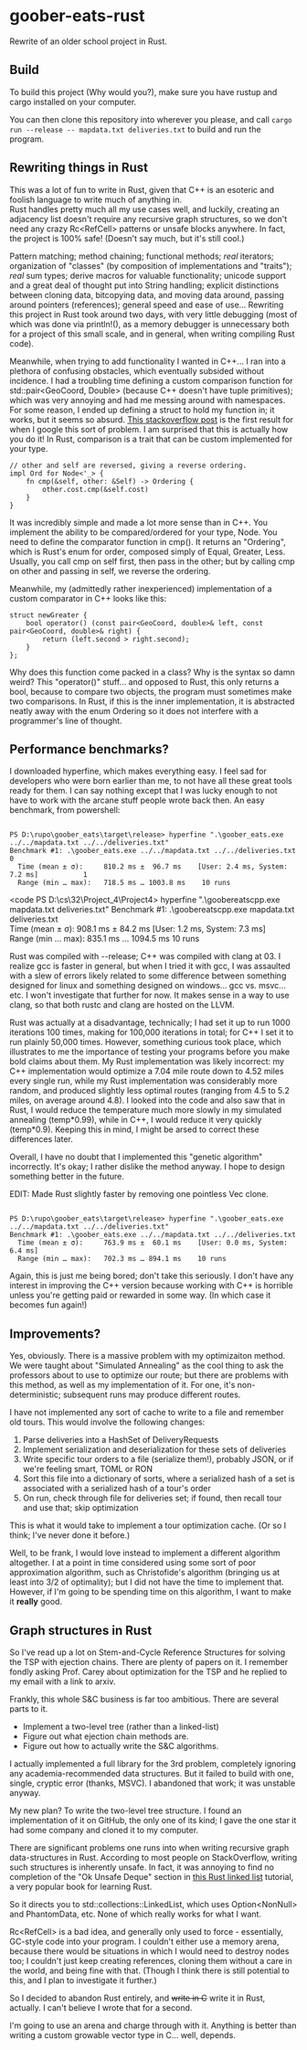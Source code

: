 # goober-eats-rust
Rewrite of an older school project in Rust.

## Build

To build this project (Why would you?), make sure you have rustup and cargo installed on your computer.

You can then clone this repository into wherever you please, and call `cargo run --release -- mapdata.txt deliveries.txt` to build and run the program.

## Rewriting things in Rust

This was a lot of fun to write in Rust, given that C++ is an esoteric and foolish language to write much of anything in.  
Rust handles pretty much all my use cases well, and luckily, creating an adjacency list doesn't require any recursive graph structures,
so we don't need any crazy Rc<RefCell<T>> patterns or unsafe blocks anywhere.  In fact, the project is 100% safe!  (Doesn't say much, but it's still cool.)

Pattern matching; method chaining; functional methods; *real* iterators; organization of "classes" (by composition of implementations and "traits"); *real* sum types; derive macros
for valuable functionality; unicode support and a great deal of thought put into String handling; explicit distinctions between cloning data, bitcopying data, and moving data around, passing around pointers (references); general speed and ease of use...
Rewriting this project in Rust took around two days, with very little debugging (most of which was done via println!(), as a memory debugger is unnecessary both for a project of this 
small scale, and in general, when writing compiling Rust code).

Meanwhile, when trying to add functionality I wanted in C++... I ran into a plethora of confusing obstacles, which eventually subsided without incidence.  I had a troubling time
defining a custom comparison function for std::pair<GeoCoord, Double> (because C++ doesn't have tuple primitives); which was very annoying and had me messing around with namespaces.
For some reason, I ended up defining a struct to hold my function in; it works, but it seems so absurd.  [This stackoverflow post](https://stackoverflow.com/questions/14016921/comparator-for-min-heap-in-c)
is the first result for when I google this sort of problem.  I am surprised that this is actually how you do it!  In Rust, comparison is a trait that can be custom implemented for your type.

```
// other and self are reversed, giving a reverse ordering.
impl Ord for Node<'_> {
    fn cmp(&self, other: &Self) -> Ordering {
        other.cost.cmp(&self.cost)
    }
}
```

It was incredibly simple and made a lot more sense than in C++.  You implement the ability to be compared/ordered for your type, Node.  You need to define the comparator function in cmp().
It returns an "Ordering", which is Rust's enum for order, composed simply of Equal, Greater, Less.  Usually, you call cmp on self first, then pass in the other; but by calling cmp on other
and passing in self, we reverse the ordering.

Meanwhile, my (admittedly rather inexperienced) implementation of a custom comparator in C++ looks like this:

```
struct newGreater {
    bool operator() (const pair<GeoCoord, double>& left, const pair<GeoCoord, double>& right) {
        return (left.second > right.second);
    }
};
```

Why does this function come packed in a class?  Why is the syntax so damn weird?  This "operator()" stuff... and opposed to Rust, this only returns a bool, because to compare two objects,
the program must sometimes make two comparisons.  In Rust, if this is the inner implementation, it is abstracted neatly away with the enum Ordering so it does not interfere with a programmer's line of thought.

## Performance benchmarks?

I downloaded hyperfine, which makes everything easy.  I feel sad for developers who were born earlier than me, to not have all these great tools ready for them.  I can say
nothing except that I was lucky enough to not have to work with the arcane stuff people wrote back then.  An easy benchmark, from powershell:

<code>
PS D:\rupo\goober_eats\target\release> hyperfine ".\goober_eats.exe ../../mapdata.txt ../../deliveries.txt"
Benchmark #1: .\goober_eats.exe ../../mapdata.txt ../../deliveries.txt                 0
  Time (mean ± σ):     810.2 ms ±  96.7 ms    [User: 2.4 ms, System: 7.2 ms]           1
  Range (min … max):   718.5 ms … 1003.8 ms    10 runs
</code>

<code
PS D:\cs\32\Project_4\Project4> hyperfine ".\goobereatscpp.exe mapdata.txt deliveries.txt"
Benchmark #1: .\goobereatscpp.exe mapdata.txt deliveries.txt                                                                                                                               
  Time (mean ± σ):     908.1 ms ±  84.2 ms    [User: 1.2 ms, System: 7.3 ms]                                                                                                               
  Range (min … max):   835.1 ms … 1094.5 ms    10 runs
</code>

Rust was compiled with --release; C++ was compiled with clang at 03.  I realize gcc is faster in general, but when I tried it with gcc, I was assaulted with a slew of errors likely related to some difference between something designed for linux and something designed on windows... gcc vs. msvc... etc.  I won't investigate that further for now.  It makes sense in a way to use clang, so that both rustc and clang are hosted on the LLVM.

Rust was actually at a disadvantage, technically; I had set it up to run 1000 iterations 100 times, making for 100,000 iterations in total; for C++ I set it to run plainly 50,000 times.  However, something curious took place, which illustrates to me the importance of testing your programs before you make bold claims about them.  My Rust implementation was
likely incorrect: my C++ implementation would optimize a 7.04 mile route down to 4.52 miles every single run, while my Rust implementation was considerably more random, and produced slightly less optimal routes (ranging from 4.5 to 5.2 miles, on average around 4.8).  I looked into the code and also saw that in Rust, I would reduce the temperature much more slowly in my simulated annealing (temp\*0.99), while in C++, I would reduce it very quickly (temp\*0.9).
Keeping this in mind, I might be arsed to correct these differences later.

Overall, I have no doubt that I implemented this "genetic algorithm" incorrectly.  It's okay; I rather dislike the method anyway.  I hope to design something better in the future.

EDIT: Made Rust slightly faster by removing one pointless Vec clone.

<code>
PS D:\rupo\goober_eats\target\release> hyperfine ".\goober_eats.exe ../../mapdata.txt ../../deliveries.txt"
Benchmark #1: .\goober_eats.exe ../../mapdata.txt ../../deliveries.txt                                                                                                     
  Time (mean ± σ):     763.9 ms ±  60.1 ms    [User: 0.0 ms, System: 6.4 ms]                                                                                                              
  Range (min … max):   702.3 ms … 894.1 ms    10 runs
</code>

Again, this is just me being bored; don't take this seriously.  I don't have any interest in improving the C++ version because working with C++ is horrible unless you're getting paid or rewarded in some way.  (In which case it becomes fun again!)

## Improvements?

Yes, obviously.  There is a massive problem with my optimizaiton method.  We were taught about "Simulated Annealing" as the cool thing to ask the professors about to use to optimize our route;
but there are problems with this method, as well as my implementation of it.  For one, it's non-deterministic; subsequent runs may produce different routes.

I have not implemented any sort of cache to write to a file and remember old tours.  This would involve the following changes:

<ol>
  <li>Parse deliveries into a HashSet of DeliveryRequests</li>
  <li>Implement serialization and deserialization for these sets of deliveries</li>
  <li>Write specific tour orders to a file (serialize them!), probably JSON, or if we're feeling smart, TOML or RON</li>
  <li>Sort this file into a dictionary of sorts, where a serialized hash of a set is associated with a serialized hash of a tour's order</li>
  <li>On run, check through file for deliveries set; if found, then recall tour and use that; skip optimization</li>
</ol>

This is what it would take to implement a tour optimization cache.  (Or so I think; I've never done it before.)

Well, to be frank, I would love instead to implement a different algorithm altogether.  I at a point in time considered using some sort of poor approximation algorithm, such as Christofide's
algorithm (bringing us at least into 3/2 of optimality); but I did not have the time to implement that.  However, if I'm going to be spending time on this algorithm,
I want to make it **really** good.

## Graph structures in Rust

So I've read up a lot on Stem-and-Cycle Reference Structures for solving the TSP with ejection chains.  There are plenty of papers on it.  I remember fondly asking Prof. Carey about optimization
for the TSP and he replied to my email with a link to arxiv.

Frankly, this whole S&C business is far too ambitious.  There are several parts to it.

<ul>
  <li>Implement a two-level tree (rather than a linked-list)</li>
  <li>Figure out what ejection chain methods are.</li>
  <li>Figure out how to actually write the S&C algorithms.</li>
</ul>

I actually implemented a full library for the 3rd problem, completely ignoring any academia-recommended data structures.  But it failed to build with one, single, cryptic error (thanks, MSVC).
I abandoned that work; it was unstable anyway.

My new plan?  To write the two-level tree structure.  I found an implementation of it on GitHub, the only one of its kind; I gave the one star it had some company and cloned it to my computer.

There are significant problems one runs into when writing recursive graph data-structures in Rust.  According to most people on StackOverflow, writing such structures is inherently unsafe.
In fact, it was annoying to find no completion of the "Ok Unsafe Deque" section in [this Rust linked list](https://rust-unofficial.github.io/too-many-lists/) tutorial, a very popular
book for learning Rust.

So it directs you to std::collections::LinkedList, which uses Option<NonNull<T>> and PhantomData, etc.  None of which really works for what I want.

Rc<RefCell<T>> is a bad idea, and generally only used to force - essentially, GC-style code into your program.  I couldn't either use a memory arena, because there would be situations
in which I would need to destroy nodes too; I couldn't just keep creating references, cloning them without a care in the world, and being fine with that.  (Though I think there is
still potential to this, and I plan to investigate it further.)

So I decided to abandon Rust entirely, and <strike>write in C</strike> write it in Rust, actually.  I can't believe I wrote that for a second.

I'm going to use an arena and charge through with it.  Anything is better than writing a custom growable vector type in C... well, depends.
